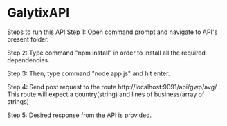 # GalytixAPI
Steps to run this API
Step 1: Open command prompt and navigate to API's present folder.

Step 2: Type command "npm install" in order to install all the required dependencies.

Step 3: Then, type command "node app.js" and hit enter.

Step 4: Send post request to the route http://localhost:9091/api/gwp/avg/ . This route will expect a country(string) and lines of business(array of strings) 

Step 5: Desired response from the API is provided.
